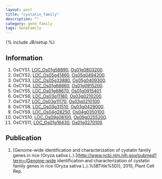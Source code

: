 ```yaml
---
layout: post
title: "cystatin_family"
description: ""
category: gene family
tags: GeneFamily
---
```

{% include JB/setup %}

## Information
1. OsCYS1, [LOC_Os01g58890](http://rice.plantbiology.msu.edu/cgi-bin/ORF_infopage.cgi?orf=LOC_Os01g58890), [Os01g0803200](http://rapdb.dna.affrc.go.jp/viewer/gbrowse_details/irgsp1?name=Os01g0803200).
2. OsCYS2, [LOC_Os05g41460](http://rice.plantbiology.msu.edu/cgi-bin/ORF_infopage.cgi?orf=LOC_Os05g41460), [Os05g0494200](http://rapdb.dna.affrc.go.jp/viewer/gbrowse_details/irgsp1?name=Os05g0494200).
3. OsCYS3, [LOC_Os05g33880](http://rice.plantbiology.msu.edu/cgi-bin/ORF_infopage.cgi?orf=LOC_Os05g33880), [Os05g0409300](http://rapdb.dna.affrc.go.jp/viewer/gbrowse_details/irgsp1?name=Os05g0409300).
4. OsCYS4, [LOC_Os01g68660](http://rice.plantbiology.msu.edu/cgi-bin/ORF_infopage.cgi?orf=LOC_Os01g68660), [Os01g0915200](http://rapdb.dna.affrc.go.jp/viewer/gbrowse_details/irgsp1?name=Os01g0915200).
5. OsCYS5, [LOC_Os01g68670](http://rice.plantbiology.msu.edu/cgi-bin/ORF_infopage.cgi?orf=LOC_Os01g68670), [Os01g0915401](http://rapdb.dna.affrc.go.jp/viewer/gbrowse_details/irgsp1?name=Os01g0915401).
6. OsCYS6, [LOC_Os03g11180](http://rice.plantbiology.msu.edu/cgi-bin/ORF_infopage.cgi?orf=LOC_Os03g11180), [Os03g0210200](http://rapdb.dna.affrc.go.jp/viewer/gbrowse_details/irgsp1?name=Os03g0210200).
7. OsCYS7, [LOC_Os03g11170](http://rice.plantbiology.msu.edu/cgi-bin/ORF_infopage.cgi?orf=LOC_Os03g11170), [Os03g0210100](http://rapdb.dna.affrc.go.jp/viewer/gbrowse_details/irgsp1?name=Os03g0210100).
8. OsCYS8, [LOC_Os03g31510](http://rice.plantbiology.msu.edu/cgi-bin/ORF_infopage.cgi?orf=LOC_Os03g31510), [Os03g0429000](http://rapdb.dna.affrc.go.jp/viewer/gbrowse_details/irgsp1?name=Os03g0429000).
9. OsCYS9, [LOC_Os04g28250](http://rice.plantbiology.msu.edu/cgi-bin/ORF_infopage.cgi?orf=LOC_Os04g28250), [Os04g0350100](http://rapdb.dna.affrc.go.jp/viewer/gbrowse_details/irgsp1?name=Os04g0350100).
10. OsCYS10, [LOC_Os09g08100](http://rice.plantbiology.msu.edu/cgi-bin/ORF_infopage.cgi?orf=LOC_Os09g08100), [Os09g0255200](http://rapdb.dna.affrc.go.jp/viewer/gbrowse_details/irgsp1?name=Os09g0255200).
11. OsCYS11, [LOC_Os01g16430](http://rice.plantbiology.msu.edu/cgi-bin/ORF_infopage.cgi?orf=LOC_Os01g16430), [Os01g0270100](http://rapdb.dna.affrc.go.jp/viewer/gbrowse_details/irgsp1?name=Os01g0270100).

## Publication
1. [Genome-wide identification and characterization of cystatin family genes in rice (Oryza sativa L.).](http://www.ncbi.nlm.nih.gov/pubmed?term=(Genome-wide identification and characterization of cystatin family genes in rice (Oryza sativa L.).%5BTitle%5D)), 2015, Plant Cell Rep.


